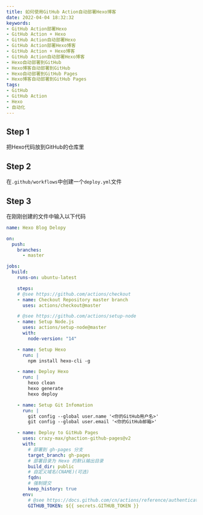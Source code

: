 ```yaml
---
title: 如何使用GitHub Action自动部署Hexo博客
date: 2022-04-04 18:32:32
keywords:
- GitHub Action部署Hexo
- GitHub Action + Hexo
- GitHub Action自动部署Hexo
- GitHub Action部署Hexo博客
- GitHub Action + Hexo博客
- GitHub Action自动部署Hexo博客
- Hexo自动部署到GitHub
- Hexo博客自动部署到GitHub
- Hexo自动部署到GitHub Pages
- Hexo博客自动部署到GitHub Pages
tags:
- GitHub
- GitHub Action
- Hexo
- 自动化
---
```


## Step 1
把Hexo代码放到GitHub的仓库里

## Step 2
在`.github/workflows`中创建一个`deploy.yml`文件

## Step 3
在刚刚创建的文件中输入以下代码
``` yml
name: Hexo Blog Delopy

on:
  push:
    branches:
      - master

jobs:
  build:
    runs-on: ubuntu-latest 

    steps:
    # @see https://github.com/actions/checkout
    - name: Checkout Repository master branch
      uses: actions/checkout@master

    # @see https://github.com/actions/setup-node
    - name: Setup Node.js
      uses: actions/setup-node@master
      with:
        node-version: "14"

    - name: Setup Hexo
      run: |
        npm install hexo-cli -g

    - name: Deploy Hexo
      run: |
        hexo clean
        hexo generate
        hexo deploy

    - name: Setup Git Infomation
      run: |
        git config --global user.name '<你的GitHub用户名>'
        git config --global user.email '<你的GitHub邮箱>'

    - name: Deploy to GitHub Pages
      uses: crazy-max/ghaction-github-pages@v2
      with:
        # 部署到 gh-pages 分支
        target_branch: gh-pages
        # 部署目录为 Hexo 的默认输出目录
        build_dir: public
        # 自定义域名(CNAME)(可选)
        fqdn: 
        # 强制提交
        keep_history: true
      env:
        # @see https://docs.github.com/cn/actions/reference/authentication-in-a-workflow#about-the-github_token-secret
        GITHUB_TOKEN: ${{ secrets.GITHUB_TOKEN }}
```

<script src="https://giscus.app/client.js"
        data-repo="XyzComments/blog.xyz8848.com"
        data-repo-id="R_kgDOHq8Hag"
        data-category="Comments"
        data-category-id="DIC_kwDOHq8Has4CQRHf"
        data-mapping="pathname"
        data-reactions-enabled="1"
        data-emit-metadata="0"
        data-input-position="top"
        data-theme="light"
        data-lang="zh-CN"
        crossorigin="anonymous"
        async>
</script>
